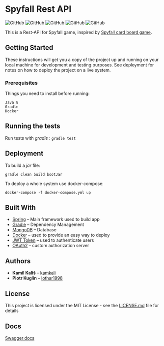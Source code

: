 # Spyfall Rest API
![GitHub](https://img.shields.io/github/license/lothar1998/Project-X) ![GitHub](https://img.shields.io/github/languages/top/lothar1998/Project-X) ![GitHub](https://img.shields.io/github/v/tag/lothar1998/Project-X) ![GitHub](https://img.shields.io/github/languages/code-size/lothar1998/Project-X) ![GitHub](https://img.shields.io/github/last-commit/lothar1998/Project-X)

This is a Rest-API for Spyfall game, inspired by [Spyfall card board game](https://www.cryptozoic.com/spyfall).

## Getting Started

These instructions will get you a copy of the project up and running on your local machine for development and testing purposes. See deployment for notes on how to deploy the project on a live system.

### Prerequisites

Things you need to install before running:
```
Java 8
Gradle
Docker
```


## Running the tests

Run tests with *gradle* :
`gradle test`



## Deployment

To build a *jar* file:

`gradle clean build bootJar`

To deploy a whole system use docker-compose:

`docker-compose -f docker-compose.yml up`

## Built With

* [Spring](https://spring.io/) – Main framework used to build app
* [Gradle](https://gradle.org/) – Dependency Management
* [MongoDB](https://www.mongodb.com/) – Database
* [Docker](https://www.docker.com/) – used to provide an easy way to deploy
* [JWT Token](https://jwt.io/) – used to authenticate users
* [OAuth2](https://oauth.net/2/) – custom authorization server

## Authors

* **Kamil Kaliś** – [kamkali](https://github.com/kamkali)
* **Piotr Kuglin** – [lothar1998](https://github.com/lothar1998)

## License

This project is licensed under the MIT License - see the [LICENSE.md](LICENSE.md) file for details

## Docs

[Swagger docs](https://lothar1998.github.io/Spyfall-Rest-API/)
